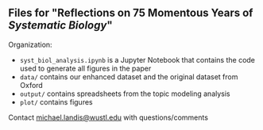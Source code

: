 
## Files for "Reflections on 75 Momentous Years of *Systematic Biology*"

Organization:
- `syst_biol_analysis.ipynb` is a Jupyter Notebook that contains the code used to generate all figures in the paper
- `data/` contains our enhanced dataset and the original dataset from Oxford
- `output/` contains spreadsheets from the topic modeling analysis
- `plot/` contains figures

Contact michael.landis@wustl.edu with questions/comments
